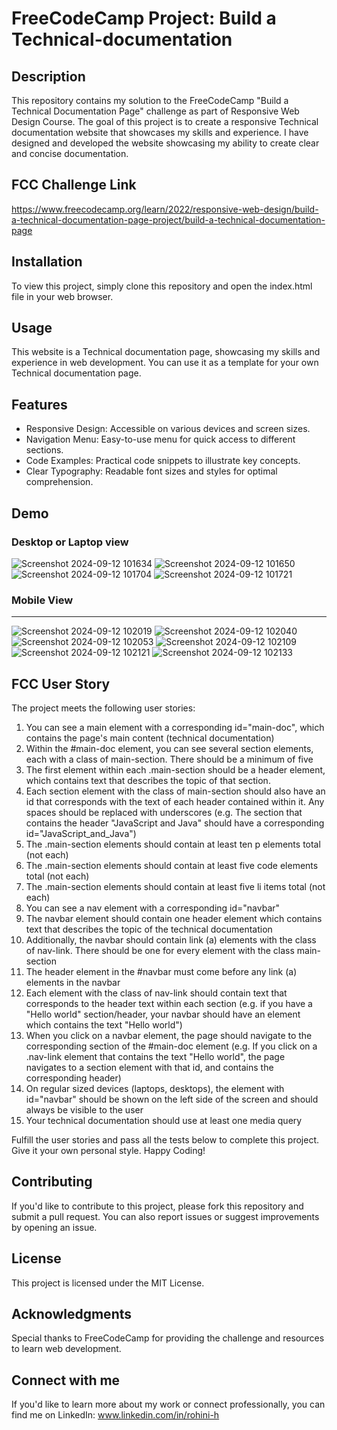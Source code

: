 # FreeCodeCamp Project: Build a Technical-documentation

## Description
This repository contains my solution to the FreeCodeCamp "Build a Technical Documentation Page" challenge as part of Responsive Web Design Course. The goal of this project is to create a responsive Technical documentation website that showcases my skills and experience. I have designed and developed the website showcasing my ability to create clear and concise documentation.

## FCC Challenge Link
https://www.freecodecamp.org/learn/2022/responsive-web-design/build-a-technical-documentation-page-project/build-a-technical-documentation-page

## Installation
To view this project, simply clone this repository and open the index.html file in your web browser.

## Usage
This website is a Technical documentation page, showcasing my skills and experience in web development. You can use it as a template for your own Technical documentation page.

## Features

- Responsive Design: Accessible on various devices and screen sizes.
- Navigation Menu: Easy-to-use menu for quick access to different sections.
- Code Examples: Practical code snippets to illustrate key concepts.
- Clear Typography: Readable font sizes and styles for optimal comprehension.

## Demo
### Desktop or Laptop view
![Screenshot 2024-09-12 101634](https://github.com/user-attachments/assets/a02fd0ba-8d7f-434b-b601-8a9edb99a74e)
![Screenshot 2024-09-12 101650](https://github.com/user-attachments/assets/d743f134-94e0-4a49-8388-deeaa70007fa)
![Screenshot 2024-09-12 101704](https://github.com/user-attachments/assets/fcd06aee-b903-4b71-9d53-f4e2c603fd17)
![Screenshot 2024-09-12 101721](https://github.com/user-attachments/assets/c0d57c03-f48f-4187-9964-b7cc544957ef)

### Mobile View
---
![Screenshot 2024-09-12 102019](https://github.com/user-attachments/assets/b7bb896f-4b16-4b57-952e-cdcf1f34aa21)
![Screenshot 2024-09-12 102040](https://github.com/user-attachments/assets/210d001c-d3db-4e0e-ab4b-c338f3916ecb)
![Screenshot 2024-09-12 102053](https://github.com/user-attachments/assets/38233375-8346-46a0-a484-ce3489a76c9e)
![Screenshot 2024-09-12 102109](https://github.com/user-attachments/assets/f2860fa5-ad5e-4583-99c0-2dd6ee21b570)
![Screenshot 2024-09-12 102121](https://github.com/user-attachments/assets/a5438b8c-9014-4be9-b275-0952b73c9aa1)
![Screenshot 2024-09-12 102133](https://github.com/user-attachments/assets/eb332d4d-5c14-4af9-bb14-b3a16d9e7377)


## FCC User Story
The project meets the following user stories:

1. You can see a main element with a corresponding id="main-doc", which contains the page's main content (technical documentation)
2. Within the #main-doc element, you can see several section elements, each with a class of main-section. There should be a minimum of five
3. The first element within each .main-section should be a header element, which contains text that describes the topic of that section.
4. Each section element with the class of main-section should also have an id that corresponds with the text of each header contained within it. Any spaces should be replaced with underscores (e.g. The section that contains the header "JavaScript and Java" should have a corresponding id="JavaScript_and_Java")
5. The .main-section elements should contain at least ten p elements total (not each)
6. The .main-section elements should contain at least five code elements total (not each)
7. The .main-section elements should contain at least five li items total (not each)
8. You can see a nav element with a corresponding id="navbar"
9. The navbar element should contain one header element which contains text that describes the topic of the technical documentation
10. Additionally, the navbar should contain link (a) elements with the class of nav-link. There should be one for every element with the class main-section
11. The header element in the #navbar must come before any link (a) elements in the navbar
12. Each element with the class of nav-link should contain text that corresponds to the header text within each section (e.g. if you have a "Hello world" section/header, your navbar should have an element which contains the text "Hello world")
13. When you click on a navbar element, the page should navigate to the corresponding section of the #main-doc element (e.g. If you click on a .nav-link element that contains the text "Hello world", the page navigates to a section element with that id, and contains the corresponding header)
14. On regular sized devices (laptops, desktops), the element with id="navbar" should be shown on the left side of the screen and should always be visible to the user
15. Your technical documentation should use at least one media query

Fulfill the user stories and pass all the tests below to complete this project. Give it your own personal style. Happy Coding!

## Contributing
If you'd like to contribute to this project, please fork this repository and submit a pull request. You can also report issues or suggest improvements by opening an issue.

## License
This project is licensed under the MIT License.

## Acknowledgments
Special thanks to FreeCodeCamp for providing the challenge and resources to learn web development.

## Connect with me
If you'd like to learn more about my work or connect professionally, you can find me on LinkedIn: www.linkedin.com/in/rohini-h
